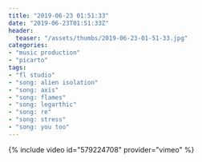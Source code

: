 ```yaml
---
title: "2019-06-23 01:51:33"
date: "2019-06-23T01:51:33Z"
header:
  teaser: "/assets/thumbs/2019-06-23-01-51-33.jpg"
categories:
- "music production"
- "picarto"
tags:
- "fl studio"
- "song: alien isolation"
- "song: axis"
- "song: flames"
- "song: legarthic"
- "song: re"
- "song: stress"
- "song: you too"
---
```

{% include video id="579224708" provider="vimeo" %}
